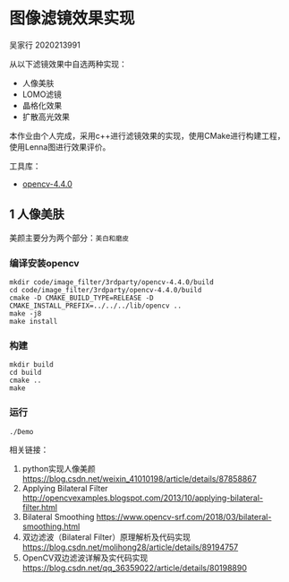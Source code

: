 # 图像滤镜效果实现
 
吴家行 2020213991

从以下滤镜效果中自选两种实现：
- 人像美肤
- LOMO滤镜
- 晶格化效果
- 扩散高光效果

本作业由个人完成，采用c++进行滤镜效果的实现，使用CMake进行构建工程，使用Lenna图进行效果评价。

工具库：
- [opencv-4.4.0](https://opencv.org/releases/)

## 1 人像美肤

美颜主要分为两个部分：`美白和磨皮`

### 编译安装opencv

```shell
mkdir code/image_filter/3rdparty/opencv-4.4.0/build
cd code/image_filter/3rdparty/opencv-4.4.0/build
cmake -D CMAKE_BUILD_TYPE=RELEASE -D CMAKE_INSTALL_PREFIX=../../../lib/opencv ..
make -j8 
make install
```

### 构建

```shell
mkdir build
cd build
cmake ..
make
```

### 运行

```shell
./Demo
```

相关链接：
1. python实现人像美颜 https://blog.csdn.net/weixin_41010198/article/details/87858867
2. Applying Bilateral Filter http://opencvexamples.blogspot.com/2013/10/applying-bilateral-filter.html
3. Bilateral Smoothing https://www.opencv-srf.com/2018/03/bilateral-smoothing.html
4. 双边滤波（Bilateral Filter）原理解析及代码实现 https://blog.csdn.net/molihong28/article/details/89194757
5. OpenCV双边滤波详解及实代码实现 https://blog.csdn.net/qq_36359022/article/details/80198890